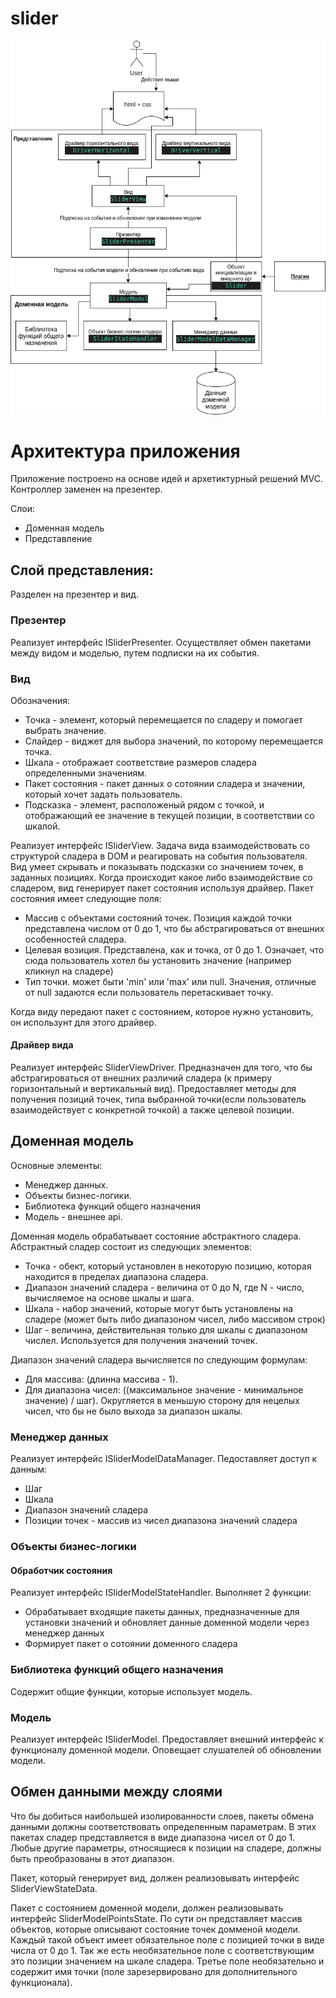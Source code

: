 # slider
![alt text](/docs/uml.png)

# Архитектура приложения
Приложение построено на основе идей и архетиктурный решений MVC. Контроллер заменен на презентер.

Слои:
+ Доменная модель
+ Представление

## Слой представления:
Разделен на презентер и вид. 

### Презентер
Реализует интерфейс ISliderPresenter.
Осуществляет обмен пакетами между видом и моделью, путем подписки на их события.

### Вид
Обозначения:
+ Точка - элемент, который перемещается по сладеру и помогает выбрать значение.
+ Слайдер - виджет для выбора значений, по которому перемещается точка.
+ Шкала - отображает соответствие размеров сладера определенными значениям.
+ Пакет состояния - пакет данных о сотоянии сладера и значении, который хочет задать пользователь.
+ Подсказка - элемент, расположеный рядом с точкой, и отображающий ее значение в текущей позиции, в соответствии со шкалой.

Реализует интерфейс ISliderView.
Задача вида взаимодействовать со структурой сладера в DOM и реагировать на события пользователя.
Вид умеет скрывать и показывать подсказки со значением точек, в заданных позициях.
Когда происходит какое либо взаимодействие со сладером, вид генерирует пакет состояния используя драйвер.
Пакет состояния имеет следующие поля:
+ Массив с объектами состояний точек. Позиция каждой точки представлена числом от 0 до 1, что бы абстрагироваться от внешних особенностей сладера.
+ Целевая возиция. Представлена, как и точка, от 0 до 1. Означает, что сюда пользователь хотел бы установить значение (например кликнул на сладере)
+ Тип точки. может быти 'min' или 'max' или null. Значения, отличные от null задаются если пользователь перетаскивает точку.

Когда виду передают пакет с состоянием, которое нужно установить, он использунт для этого драйвер.

#### Драйвер вида
Реализует интерфейс SliderViewDriver.
Предназначен для того, что бы абстрагироваться от внешних различий сладера (к примеру горизонтальный и вертикальный вид).
Предоставляет методы для получения позиций точек, типа выбранной точки(если пользователь взаимодействует с конкретной точкой) а также целевой позиции.


## Доменная модель
Основные элементы:
+ Менеджер данных.
+ Объекты бизнес-логики.
+ Библиотека функций общего назначения
+ Модель - внешнее api.

Доменная модель обрабатывает состояние абстрактного сладера. 
Абстрактный сладер состоит из следующих элементов:
+ Точка - обект, который установлен в некоторую позицию, которая находится в пределах диапазона сладера.
+ Диапазон значений сладера - величина от 0 до N, где N - число, вычисляемое на основе шкалы и шага.
+ Шкала - набор значений, которые могут быть установлены на сладере (может быть либо диапазоном чисел, либо массивом строк)
+ Шаг - величина, действительная только для шкалы с диапазоном числел. Используется для получения значений точек.

Диапазон значений сладера вычисляется по следующим формулам:
+ Для массива: (длинна массива - 1).
+ Для диапазона чисел: ((максимальное значение - минимальное значение) / шаг). Округляется в меньшую сторону для нецелых чисел, что бы не было выхода за диапазон шкалы.

### Менеджер данных
Реализует интерфейс ISliderModelDataManager.
Педоставляет доступ к данным:
+ Шаг
+ Шкала
+ Диапазон значений сладера
+ Позиции точек - массив из чисел диапазона значений сладера

### Объекты бизнес-логики

#### Обработчик состояния
Реализует интерфейс ISliderModelStateHandler.
Выполняет 2 функции:
+ Обрабатывает входящие пакеты данных, предназначенные для установки значений и обновляет данные доменной модели через менеджер данных
+ Формирует пакет о сотоянии доменного сладера

### Библиотека функций общего назначения
Содержит общие функции, которые использует модель.

### Модель
Реализует интерфейс ISliderModel.
Предоставляет внешний интерфейс к функционалу доменной модели. Оповещает слушателей об обновлении модели.


## Обмен данными между слоями
Что бы добиться наибольшей изолированности слоев, пакеты обмена данными должны соответствовать определенным параметрам.
В этих пакетах сладер представляется в виде диапазона чисел от 0 до 1. Любые другие параметры, относящиеся к позиции на сладере, должны быть преобразованы в этот диапазон.

Пакет, который генерирует вид, должен реализовывать интерфейс SliderViewStateData.

Пакет с состоянием доменной модели, должен реализовывать интерфейс SliderModelPointsState. По сути он представляет массив объектов, которые описывают состояние точек домменой модели. Каждый такой объект имеет обязательное поле с позицией точки в виде числа от 0 до 1. Так же есть необязательное поле с соответствующим это позиции значением на шкале сладера. Третье поле необязательно и содержит имя точки (поле зарезервировано для дополнительного функционала).